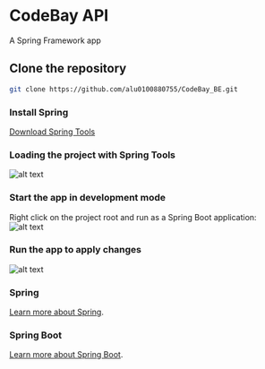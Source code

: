 
# CodeBay API

A Spring Framework app

## Clone the repository
```bash
git clone https://github.com/alu0100880755/CodeBay_BE.git
```

### Install Spring
[Download Spring Tools](https://spring.io/tools)

### Loading the project with Spring Tools
![alt text](https://github.com/alu0100880755/CodeBay_BE/readme_info/load-app.png)

### Start the app in development mode 
Right click on the project root and run as a Spring Boot application: 
![alt text](https://github.com/alu0100880755/CodeBay_BE/readme_info/run-app.png)

### Run the app to apply changes
![alt text](https://github.com/alu0100880755/CodeBay_BE/readme_info/reload-app.png)

### Spring 
[Learn more about Spring](https://spring.io/).

### Spring Boot
[Learn more about Spring Boot](https://spring.io/projects/spring-boot).
